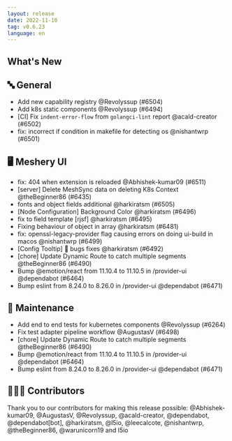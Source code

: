 ```yaml
---
layout: release
date: 2022-11-10
tag: v0.6.23
language: en
---
```


## What's New

## 🔤 General

- Add new capability registry @Revolyssup (#6504)
- Add k8s static components @Revolyssup (#6494)
- [CI] Fix `indent-error-flow` from `golangci-lint` report @acald-creator (#6502)
- fix: incorrect if condition in makefile for detecting os @nishantwrp (#6501)

## 🖥 Meshery UI

- fix: 404 when extension is reloaded @Abhishek-kumar09 (#6511)
- [server] Delete MeshSync data on deleting K8s Context @theBeginner86 (#6435)
- fonts and object fields additional @harkiratsm (#6505)
- [Node Configuration] Background Color @harkiratsm (#6496)
- fix to field template [rjsf] @harkiratsm (#6495)
- Fixing behaviour of object in array @harkiratsm (#6481)
- fix: openssl-legacy-provider flag causing errors on doing ui-build in macos @nishantwrp (#6499)
- [Config Tooltip] 🐛 bugs fixes @harkiratsm (#6492)
- [chore] Update Dynamic Route to catch multiple segments @theBeginner86 (#6490)
- Bump @emotion/react from 11.10.4 to 11.10.5 in /provider-ui @dependabot (#6464)
- Bump eslint from 8.24.0 to 8.26.0 in /provider-ui @dependabot (#6471)

## 🧰 Maintenance

- Add end to end tests for kubernetes components @Revolyssup (#6264)
- Fix test adapter pipeline workflow @AugustasV (#6498)
- [chore] Update Dynamic Route to catch multiple segments @theBeginner86 (#6490)
- Bump @emotion/react from 11.10.4 to 11.10.5 in /provider-ui @dependabot (#6464)
- Bump eslint from 8.24.0 to 8.26.0 in /provider-ui @dependabot (#6471)

## 👨🏽‍💻 Contributors

Thank you to our contributors for making this release possible:
@Abhishek-kumar09, @AugustasV, @Revolyssup, @acald-creator, @dependabot, @dependabot[bot], @harkiratsm, @l5io, @leecalcote, @nishantwrp, @theBeginner86, @warunicorn19 and l5io
